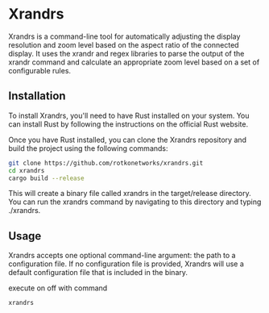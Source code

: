 # Xrandrs
Xrandrs is a command-line tool for automatically adjusting the display resolution and zoom level based on the aspect ratio of the connected display. It uses the xrandr and regex libraries to parse the output of the xrandr command and calculate an appropriate zoom level based on a set of configurable rules.

## Installation
To install Xrandrs, you'll need to have Rust installed on your system. You can install Rust by following the instructions on the official Rust website.

Once you have Rust installed, you can clone the Xrandrs repository and build the project using the following commands:

```bash
git clone https://github.com/rotkonetworks/xrandrs.git
cd xrandrs
cargo build --release
```
This will create a binary file called xrandrs in the target/release directory. You can run the xrandrs command by navigating to this directory and typing ./xrandrs.

## Usage
Xrandrs accepts one optional command-line argument: the path to a configuration file. If no configuration file is provided, Xrandrs will use a default configuration file that is included in the binary.

execute on off with command
```
xrandrs
```
